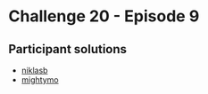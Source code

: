 # Challenge 20 - Episode 9

## Participant solutions

* [niklasb](niklasb/solve.py)
* [mightymo](mightymo/x.py)
